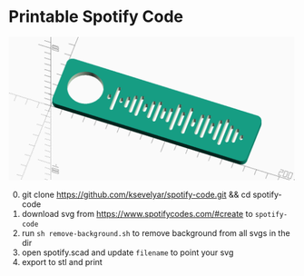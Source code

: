 # Printable Spotify Code

![scad](screen.png)

0. git clone https://github.com/ksevelyar/spotify-code.git && cd spotify-code
1. download svg from https://www.spotifycodes.com/#create to `spotify-code`
2. run `sh remove-background.sh` to remove background from all svgs in the dir
3. open spotify.scad and update `filename` to point your svg
4. export to stl and print

